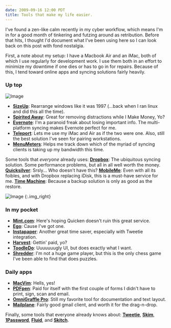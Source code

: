 ```yaml
---
date: 2009-09-16 12:00 PDT
title: Tools that make my life easier.
---
```


I've found a zen-like calm recently in my cyber workflow, which means I'm in for a good month of tinkering and futzing around as retribution.  Before that hits, I thought I'd document what I've been using here so I can look back on this post with fond nostalgia.

First, a note about my setup:  I have a Macbook Air and an iMac, both of which I use regularly for development work.  I use them both in an effort to minimize my downtime if one dies or has to go in for repairs.  Because of this, I tend toward online apps and syncing solutions fairly heavily.

### Up top

![Image](finder-statusbar/original.jpg)

- **[SizeUp](http://www.irradiatedsoftware.com/sizeup/)**: Rearrange windows like it was 1997 (...back when I ran linux and did this all the time). 
- **[Spirited Away](http://drikin.com/spiritedaway/)**: Great for removing distractions while I Make Money, Yo? 
- **[Evernote](http://www.evernote.com/)**: I'm a paranoid freak about losing important info.  The multi-platform syncing makes Evernote perfect for me. 
- **[Teleport](http://www.abyssoft.com/software/teleport/)**: Lets me use my iMac and Air as if the two were one.  Also, still the best solution I've seen for pairing workstations. 
- **[MenuMeters](http://www.ragingmenace.com/software/menumeters/)**: Helps me track down which of the myriad of syncing clients is taking up my bandwidth this time.

Some tools that *everyone* already uses: **[Dropbox](https://www.getdropbox.com/)**: The ubiquitous syncing solution.  Some performance problems, but all in all well worth the money.  **[Quicksilver](http://www.blacktree.com/)**: Srsly...  Who doesn't have this?  **[MobileMe](http://www.apple.com/mobileme/)**: Even with all its foibles, and with Dropbox replacing iDisk, this is a must-have service for me.  **[Time Machine](http://www.apple.com/timecapsule/)**: Because a backup solution is only as good as the restore.

![Image](iPhone_Home_Screen/original.jpg)
{:.img_right}

### In my pocket

- **[Mint.com](http://mint.com)**: Here's hoping Quicken doesn't ruin this great service. 
- **[Ego](http://ego-app.com/)**: Cause I've got one. 
- **[Instapaper](http://www.instapaper.com/)**: Another great time saver, especially with Tweetie integration. 
- **[Harvest](http://www.getharvest.com/)**: Gettin' paid, yo? 
- **[ToodleDo](http://www.toodledo.com)**: Uuuuuuugly UI, but does exactly what I want. 
- **[Shredder](http://www.shredderchess.com/)**: I'm not a huge game player, but this is the only chess game I've been able to find that does puzzles.

### Daily apps

- **[MacVim](http://code.google.com/p/macvim/)**: Hells, yes! 
- **[PDFpen](http://www.smileonmymac.com/PDFpen/)**: Paid for itself with the first couple of forms I didn't have to print, sign, scan and email. 
- **[OmniGraffle Pro](http://www.omnigroup.com/applications/OmniGraffle/)**: Still my favorite tool for documentation and text layout.  
- **[Mailplane](http://mailplaneapp.com/)**: Fairly good gmail client, and worth it for the drag-n-drop.

Finally, some tools that everyone already knows about: **[Tweetie](http://www.atebits.com/tweetie-mac/)**, **[Skim](http://skim-app.sourceforge.net/)**, **[1Password](http://agilewebsolutions.com/products/1Password)**, **[Fluid](http://fluidapp.com/)**, and **[Skitch](http://plasq.com/skitch)**.
